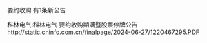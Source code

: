 要约收购 有1条新公告 

科林电气:科林电气 要约收购期满暨股票停牌公告 http://static.cninfo.com.cn/finalpage/2024-06-27/1220467295.PDF 

